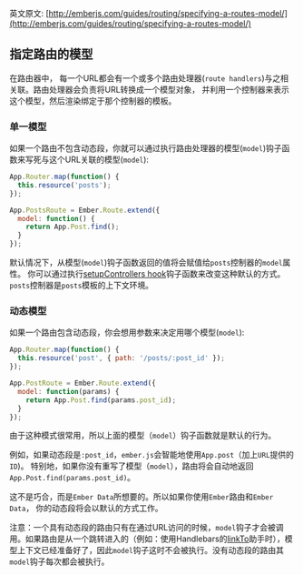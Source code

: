 英文原文: [http://emberjs.com/guides/routing/specifying-a-routes-model/](http://emberjs.com/guides/routing/specifying-a-routes-model/)

## 指定路由的模型

在路由器中， 每一个URL都会有一个或多个路由处理器(`route handlers`)与之相关联。路由处理器会负责将URL转换成一个模型对象，
并利用一个控制器来表示这个模型，然后渲染绑定于那个控制器的模板。

### 单一模型

如果一个路由不包含动态段，你就可以通过执行路由处理器的模型(`model`)钩子函数来写死与这个URL关联的模型(`model`):

```js
App.Router.map(function() {
  this.resource('posts');
});

App.PostsRoute = Ember.Route.extend({
  model: function() {
    return App.Post.find();
  }
});
```

默认情况下，从模型(`model`)钩子函数返回的值将会赋值给`posts`控制器的`model`属性。
你可以通过执行[setupControllers hook][1]钩子函数来改变这种默认的方式。`posts`控制器是`posts`模板的上下文环境。

[1]: /guides/routing/setting-up-a-controller

### 动态模型

如果一个路由包含动态段，你会想用参数来决定用哪个模型(`model`):

```js
App.Router.map(function() {
  this.resource('post', { path: '/posts/:post_id' });
});

App.PostRoute = Ember.Route.extend({
  model: function(params) {
    return App.Post.find(params.post_id);
  }
});
```

由于这种模式很常用，所以上面的模型（`model`）钩子函数就是默认的行为。

例如，如果动态段是`:post_id`，`ember.js`会智能地使用`App.post`（加上`URL`提供的`ID`)。
特别地，如果你没有重写了模型（`model`），路由将会自动地返回`App.Post.find(params.post_id)`。

这不是巧合，而是`Ember Data`所想要的。所以如果你使用`Ember`路由和`Ember Data`，
你的动态段将会以默认的方式工作。

注意：一个具有动态段的路由只有在通过URL访问的时候，`model`钩子才会被调用。如果路由是从一个跳转进入的（例如：使用Handlebars的[linkTo][2]助手时），模型上下文已经准备好了，因此`model`钩子这时不会被执行。没有动态段的路由其`model`钩子每次都会被执行。

[2]: /guides/templates/links
